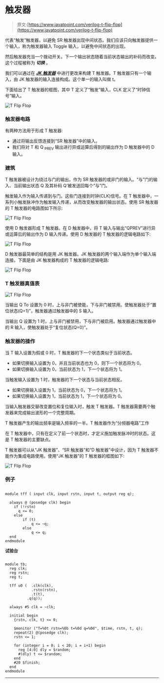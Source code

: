# 触发器

> 原文:[https://www.javatpoint.com/verilog-t-flip-flop](https://www.javatpoint.com/verilog-t-flip-flop)

代表“触发”触发器，以避免 SR 触发器出现中间状态。我们应该只向触发器提供一个输入，称为触发器输入 Toggle 输入，以避免中间状态的出现。

然后触发器充当一个拨动开关。下一个输出状态随着当前状态输出的补码而改变。这个过程被称为 ***切换*** 。

我们可以通过在 ***[JK 触发器](verilog-jk-flip-flop)*** 中进行更改来构建 T 触发器。T 触发器只有一个输入，由 JK 触发器的输入连接构成。这个单一的输入叫做 t。

下面给出了 T 触发器的框图，其中 T 定义了“触发”输入，CLK 定义了“时钟信号”输入。

![T Flip Flop](../Images/4457bdcebc20213ac9712f1c011e86c0.png)

### 触发器电路

有两种方法用于形成 T 触发器:

*   通过将输出反馈连接到“SR 触发器”中的输入。
*   我们将对 T 和 Q <sub>PREV</sub> 输出进行异或运算后得到的输出作为 D 触发器中的 D 输入。

### 建筑

T 触发器被设计为绕过与门的输出，作为 SR 触发器的或非门的输入。“与”门的输入、当前输出状态 Q 及其补码 Q’被发送回每个“与”门。

触发输入作为输入传递到与门。这些门连接到时钟(CLK)信号。在 T 触发器中，一系列小触发脉冲作为触发输入传递，从而改变触发器的输出状态。使用 SR 触发器的 T 触发器的电路图如下所示:

![T Flip Flop](../Images/cf540d4eb3c43e32f5b23d72f40f4daa.png)

使用 D 触发器形成 T 触发器。在 D 触发器中，将 T 输入与输出“QPREV”进行异或运算后的输出作为 D 输入传递。使用 D 触发器的 T 触发器的逻辑电路如下:

![T Flip Flop](../Images/9d40ddc3fff5339d00145a672b5d2a3a.png)

D 触发器最简单的结构是用 JK 触发器。JK 触发器的两个输入端作为单个输入端连接。下面是由 JK 触发器构成的 T 触发器的逻辑电路:

![T Flip Flop](../Images/b08b8b48ed164c4926f4167fc608bbee.png)

### T 触发器真值表

![T Flip Flop](../Images/eb2048673fa481d53026770d5484a42d.png)

当输出 Q To 设置为 0 时，上与非门被使能，下与非门被禁用。使触发器处于“置位状态(Q=1)”，触发器通过触发器中的 S 输入。

当输出 Q 设置为 1 时，上与非门被禁用，下与非门被启用。触发器通过触发器中的 R 输入，使触发器处于“复位状态(Q=0)”。

### 触发器的操作

当 T 输入设置为假或 0 时，T 触发器的下一个状态类似于当前状态。

*   如果切换输入设置为 0，并且当前状态也为 0，则下一个状态将为 0。
*   如果切换输入设置为 0，当前状态为 1，下一个状态将为 1。

当触发输入设置为 1 时，触发器的下一个状态与当前状态相反。

*   如果切换输入设置为 1，当前状态为 0，下一个状态将为 1。
*   如果切换输入设置为 1，当前状态为 1，下一个状态将为 0。

当输入触发器交替改变置位和复位输入时，触发 T 触发器。T 触发器需要两个触发器来完成输出波形的一个完整周期。

T 触发器产生的输出频率是输入频率的一半。T 触发器作为“分频器电路”工作

在 T 触发器中，只有在定义了前一个状态时，才定义施加触发脉冲时的状态。这是 T 触发器的主要缺点。

T 触发器可以从“JK 触发器”、“SR 触发器”和“D 触发器”中设计，因为 T 触发器不能作为集成电路使用。使用“JK 触发器”的 T 触发器的框图如下:

![T Flip Flop](../Images/aea148ed5f5db791ddbafe49424f0618.png)

### 例子

```

module tff ( input clk, input rstn, input t, output reg q);

  always @ (posedge clk) begin
    if (!rstn)
      q <= 0;
    else
    	if (t)
      		q <= ~q;
    	else
      		q <= q;
  end
endmodule

```

**试验台**

```

module tb;
  reg clk;
  reg rstn;
  reg t;

  tff u0 (	.clk(clk),
          	.rstn(rstn),
          	.t(t),
          .q(q));

  always #5 clk = ~clk;

  initial begin
    {rstn, clk, t} <= 0;

    $monitor ("T=%0t rstn=%0b t=%0d q=%0d", $time, rstn, t, q);
    repeat(2) @(posedge clk);
    rstn <= 1;

    for (integer i = 0; i < 20; i = i+1) begin
      reg [4:0] dly = $random;
      #(dly) t <= $random;
    end
	#20 $finish;
  end
endmodule

```

* * *